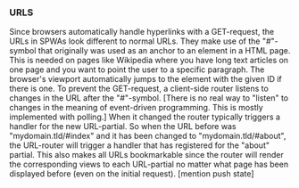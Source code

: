 ### URLS
Since browsers automatically handle hyperlinks with a GET-request, the URLs in SPWAs look different to normal URLs. They make use of the "#"-symbol that originally was used as an anchor to an element in a HTML page. This is needed on pages like Wikipedia where you have long text articles on one page and you want to point the user to a specific paragraph. The browser's viewport automatically jumps to the element with the given ID if there is one.
To prevent the GET-request, a client-side router listens to changes in the URL after the "#"-symbol. [There is no real way to "listen" to changes in the meaning of event-driven programming. This is mostly implemented with polling.] When it changed the router typically triggers a handler for the new URL-partial. So when the URL before was "mydomain.tld/#index" and it has been changed to "mydomain.tld/#about", the URL-router will trigger a handler that has registered for the "about" partial. This also makes all URLs bookmarkable since the router will render the corresponding views to each URL-partial no matter what page has been displayed before (even on the initial request).
[mention push state]